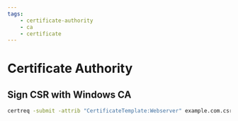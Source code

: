 ```yaml
---
tags:
    - certificate-authority
    - ca
    - certificate
---
```


# Certificate Authority
## Sign CSR with Windows CA
```cmd
certreq -submit -attrib "CertificateTemplate:Webserver" example.com.csr example.com.pem
```
